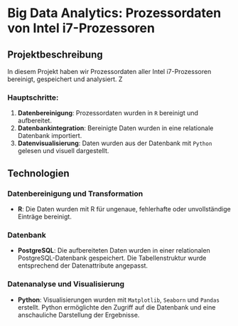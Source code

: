 # Big Data Analytics: Prozessordaten von Intel i7-Prozessoren

## Projektbeschreibung

In diesem Projekt haben wir Prozessordaten aller Intel i7-Prozessoren bereinigt, gespeichert und analysiert. Z

### Hauptschritte:
1. **Datenbereinigung**: Prozessordaten wurden in `R` bereinigt und aufbereitet.
2. **Datenbankintegration**: Bereinigte Daten wurden in eine relationale Datenbank importiert.
3. **Datenvisualisierung**: Daten wurden aus der Datenbank mit `Python` gelesen und visuell dargestellt.

## Technologien

### Datenbereinigung und Transformation
- **R**: Die Daten wurden mit R für ungenaue, fehlerhafte oder unvollständige Einträge bereinigt.

### Datenbank
- **PostgreSQL**: Die aufbereiteten Daten wurden in einer relationalen PostgreSQL-Datenbank gespeichert. Die Tabellenstruktur wurde entsprechend der Datenattribute angepasst.

### Datenanalyse und Visualisierung
- **Python**: Visualisierungen wurden mit `Matplotlib`, `Seaborn` und `Pandas` erstellt. Python ermöglichte den Zugriff auf die Datenbank und eine anschauliche Darstellung der Ergebnisse.